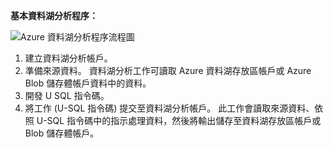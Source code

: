 **基本資料湖分析程序：**

![Azure 資料湖分析程序流程圖](./media/data-lake-analytics-basic-process-include/data-lake-analytics-process.png)

1. 建立資料湖分析帳戶。
2. 準備來源資料。 資料湖分析工作可讀取 Azure 資料湖存放區帳戶或 Azure Blob 儲存體帳戶資料中的資料。   
3. 開發 U SQL 指令碼。
4. 將工作 (U-SQL 指令碼) 提交至資料湖分析帳戶。 此工作會讀取來源資料、依照 U-SQL 指令碼中的指示處理資料，然後將輸出儲存至資料湖存放區帳戶或 Blob 儲存體帳戶。



<!--HONumber=Jan17_HO3-->


